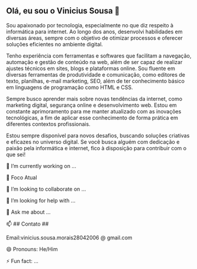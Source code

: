 ## Olá, eu sou o Vinicius Sousa 👋
Sou apaixonado por tecnologia, especialmente no que diz respeito à informática para internet. Ao longo dos anos, desenvolvi habilidades em diversas áreas, sempre com o objetivo de otimizar processos e oferecer soluções eficientes no ambiente digital.        
         
Tenho experiência com ferramentas e softwares que facilitam a navegação, automação e gestão de conteúdo na web, além de ser capaz de realizar ajustes técnicos em sites, blogs e plataformas online. Sou fluente em diversas ferramentas de produtividade e comunicação, como editores de texto, planilhas, e-mail marketing, SEO, além de ter conhecimento básico em linguagens de programação como HTML e CSS.  
        
Sempre busco aprender mais sobre novas tendências da internet, como marketing digital, segurança online e desenvolvimento web. Estou em constante aprimoramento para me manter atualizado com as inovações tecnológicas, a fim de aplicar esse conhecimento de forma prática em diferentes contextos profissionais.    
         
Estou sempre disponível para novos desafios, buscando soluções criativas e eficazes no universo digital. Se você busca alguém com dedicação e paixão pela informática e internet, fico à disposição para contribuir com o que sei!

🔭 I’m currently working on ...

🌱 Foco Atual

👯 I’m looking to collaborate on ...

🤔 I’m looking for help with ...

💬 Ask me about ...

📫 ## Contato ##

Email:vinicius.sousa.morais28042006 @ gmail.com

😄 Pronouns: He/Him

⚡ Fun fact: ...
